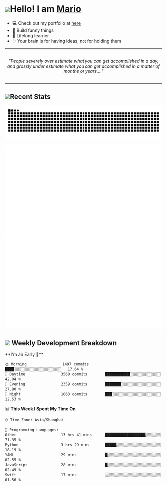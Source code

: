 <h1><a href = "#"><img src="https://media.giphy.com/media/VgCDAzcKvsR6OM0uWg/giphy.gif" width="50"></a><span>Hello! I am <a href="https://github.com/mario1in">Mario</a></span></h1>

- 💻 Check out my portfolio at [here](https://shixiong.name)
- 🔨 Build funny things
- 🚀 Lifelong learner
- ✨ Your brain is for having ideas, not for holding them

<hr/>
<br/>
<div align="center">
<i>"People severely over estimate what you can get accomplished in a day, and grossly under estimate what you can get accomplished in a matter of months or years...." </i>
</div>
<br/>
<hr/>

<h2 align="left">
  <a href="#"><img src="https://emojis.slackmojis.com/emojis/images/1643514389/3643/cool-doge.gif?1643514389" height="30"></a>Recent Stats
</h2>

<picture>
  <source
    media="(prefers-color-scheme: dark)"
    srcset="https://raw.githubusercontent.com/mario1in/mario1in/output/github-contribution-grid-snake-dark.svg"
  />
  <source
    media="(prefers-color-scheme: light)"
    srcset="https://raw.githubusercontent.com/mario1in/mario1in/output/github-contribution-grid-snake.svg"
  />
  <img
    alt="github contribution grid snake animation"
    src="https://raw.githubusercontent.com/mario1in/mario1in/output/github-contribution-grid-snake.svg"
  />
</picture>

![overview](https://raw.githubusercontent.com/mario1in/mario1in/stats-output/generated/overview.svg)
![languages](https://raw.githubusercontent.com/mario1in/mario1in/stats-output/generated/languages.svg)

<h2 align="left">
  <a href="#"><img src="https://emojis.slackmojis.com/emojis/images/1643514062/184/nyancat_big.gif?1643514062" height="30"></a> Weekly Development Breakdown
</h2>
<!--START_SECTION:waka-->
**I'm an Early 🐤** 

```text
🌞 Morning                1497 commits        ████░░░░░░░░░░░░░░░░░░░░░   17.64 % 
🌆 Daytime                3568 commits        ███████████░░░░░░░░░░░░░░   42.04 % 
🌃 Evening                2359 commits        ███████░░░░░░░░░░░░░░░░░░   27.80 % 
🌙 Night                  1063 commits        ███░░░░░░░░░░░░░░░░░░░░░░   12.53 % 
```


📊 **This Week I Spent My Time On** 

```text
🕑︎ Time Zone: Asia/Shanghai

💬 Programming Languages: 
Other                    13 hrs 41 mins      ██████████████████░░░░░░░   71.35 % 
Python                   3 hrs 29 mins       █████░░░░░░░░░░░░░░░░░░░░   18.19 % 
YAML                     29 mins             █░░░░░░░░░░░░░░░░░░░░░░░░   02.55 % 
JavaScript               28 mins             █░░░░░░░░░░░░░░░░░░░░░░░░   02.49 % 
Swift                    17 mins             ░░░░░░░░░░░░░░░░░░░░░░░░░   01.56 % 
```


<!--END_SECTION:waka-->

